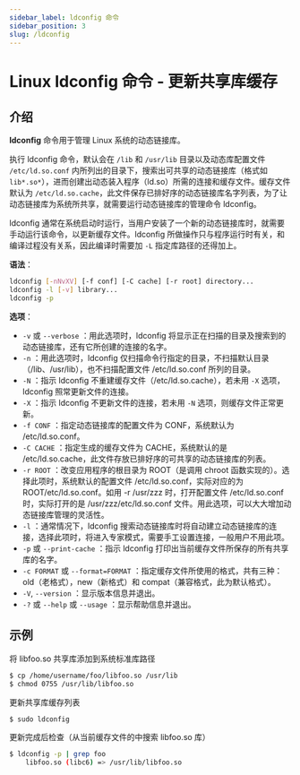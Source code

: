 ```yaml
---
sidebar_label: ldconfig 命令
sidebar_position: 3
slug: /ldconfig
---
```


# Linux ldconfig 命令 - 更新共享库缓存



## 介绍

**ldconfig** 命令用于管理 Linux 系统的动态链接库。

执行 ldconfig 命令，默认会在 `/lib` 和 `/usr/lib` 目录以及动态库配置文件 `/etc/ld.so.conf` 内所列出的目录下，搜索出可共享的动态链接库（格式如 `lib*.so*`），进而创建出动态装入程序（ld.so）所需的连接和缓存文件。缓存文件默认为 `/etc/ld.so.cache`，此文件保存已排好序的动态链接库名字列表，为了让动态链接库为系统所共享，就需要运行动态链接库的管理命令 ldconfig。

ldconfig 通常在系统启动时运行，当用户安装了一个新的动态链接库时，就需要手动运行该命令，以更新缓存文件。ldconfig 所做操作只与程序运行时有关，和编译过程没有关系，因此编译时需要加 `-L` 指定库路径的还得加上。

**语法**：

```bash
ldconfig [-nNvXV] [-f conf] [-C cache] [-r root] directory...
ldconfig -l [-v] library...
ldconfig -p
```

**选项**：

- `-v` 或 `--verbose` ：用此选项时，ldconfig 将显示正在扫描的目录及搜索到的动态链接库，还有它所创建的连接的名字。
- `-n` ：用此选项时，ldconfig 仅扫描命令行指定的目录，不扫描默认目录（/lib、/usr/lib），也不扫描配置文件 /etc/ld.so.conf 所列的目录。
- `-N` ：指示 ldconfig 不重建缓存文件（/etc/ld.so.cache），若未用 `-X` 选项，ldconfig 照常更新文件的连接。
- `-X` ：指示 ldconfig 不更新文件的连接，若未用 `-N` 选项，则缓存文件正常更新。
- `-f CONF` ：指定动态链接库的配置文件为 CONF，系统默认为 /etc/ld.so.conf。
- `-C CACHE` ：指定生成的缓存文件为 CACHE，系统默认的是 /etc/ld.so.cache，此文件存放已排好序的可共享的动态链接库的列表。
- `-r ROOT` ：改变应用程序的根目录为 ROOT（是调用 chroot 函数实现的）。选择此项时，系统默认的配置文件 /etc/ld.so.conf，实际对应的为 ROOT/etc/ld.so.conf。如用 -r /usr/zzz 时，打开配置文件 /etc/ld.so.conf 时，实际打开的是 /usr/zzz/etc/ld.so.conf 文件。用此选项，可以大大增加动态链接库管理的灵活性。
- `-l` ：通常情况下，ldconfig 搜索动态链接库时将自动建立动态链接库的连接，选择此项时，将进入专家模式，需要手工设置连接，一般用户不用此项。
- `-p` 或 `--print-cache` ：指示 ldconfig 打印出当前缓存文件所保存的所有共享库的名字。
- `-c FORMAT` 或 `--format=FORMAT` ：指定缓存文件所使用的格式，共有三种：old（老格式），new（新格式）和 compat（兼容格式，此为默认格式）。
- `-V`, `--version` ：显示版本信息并退出。
- `-?` 或 `--help` 或 `--usage` ：显示帮助信息并退出。



## 示例

将 libfoo.so 共享库添加到系统标准库路径

```bash
$ cp /home/username/foo/libfoo.so /usr/lib
$ chmod 0755 /usr/lib/libfoo.so
```

更新共享库缓存列表

```bash
$ sudo ldconfig
```

更新完成后检查（从当前缓存文件的中搜索 libfoo.so 库）

```bash
$ ldconfig -p | grep foo
	libfoo.so (libc6) => /usr/lib/libfoo.so
```


